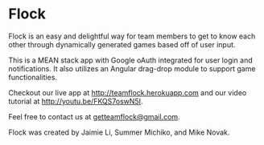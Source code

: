 Flock
======

Flock is an easy and delightful way for team members to get to know each other through dynamically generated games based off of user input. 

This is a MEAN stack app with Google oAuth integrated for user login and notifications. It also utilizes an Angular drag-drop module to support game functionalities.

Checkout our live app at http://teamflock.herokuapp.com and our video tutorial at http://youtu.be/FKQS7oswN5I.

Feel free to contact us at getteamflock@gmail.com.

Flock was created by Jaimie Li, Summer Michiko, and Mike Novak.
